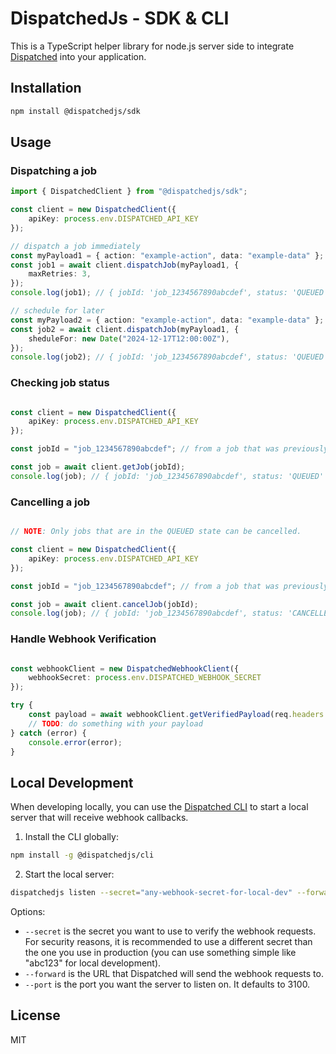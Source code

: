 # DispatchedJs - SDK & CLI

This is a TypeScript helper library for node.js server side to integrate [Dispatched](https://dispatched.dev) into your application.

## Installation

```bash
npm install @dispatchedjs/sdk
```

## Usage

### Dispatching a job

```typescript
import { DispatchedClient } from "@dispatchedjs/sdk";

const client = new DispatchedClient({
    apiKey: process.env.DISPATCHED_API_KEY
});

// dispatch a job immediately
const myPayload1 = { action: "example-action", data: "example-data" }; // must be serializable
const job1 = await client.dispatchJob(myPayload1, {
    maxRetries: 3,
});
console.log(job1); // { jobId: 'job_1234567890abcdef', status: 'QUEUED' }

// schedule for later
const myPayload2 = { action: "example-action", data: "example-data" }; // must be serializable
const job2 = await client.dispatchJob(myPayload1, {
    sheduleFor: new Date("2024-12-17T12:00:00Z"),
});
console.log(job2); // { jobId: 'job_1234567890abcdef', status: 'QUEUED' }

```

### Checking job status

```typescript

const client = new DispatchedClient({
    apiKey: process.env.DISPATCHED_API_KEY
});

const jobId = "job_1234567890abcdef"; // from a job that was previously dispatched

const job = await client.getJob(jobId);
console.log(job); // { jobId: 'job_1234567890abcdef', status: 'QUEUED' }

```

### Cancelling a job

```typescript

// NOTE: Only jobs that are in the QUEUED state can be cancelled.

const client = new DispatchedClient({
    apiKey: process.env.DISPATCHED_API_KEY
});

const jobId = "job_1234567890abcdef"; // from a job that was previously dispatched

const job = await client.cancelJob(jobId);
console.log(job); // { jobId: 'job_1234567890abcdef', status: 'CANCELLED' }

```

### Handle Webhook Verification

```typescript

const webhookClient = new DispatchedWebhookClient({
    webhookSecret: process.env.DISPATCHED_WEBHOOK_SECRET
});

try {
    const payload = await webhookClient.getVerifiedPayload(req.headers.get('Authorization'), req.body);
    // TODO: do something with your payload
} catch (error) {
    console.error(error);
}

```

## Local Development

When developing locally, you can use the  [Dispatched CLI](https://github.com/dispatched-dev/dispatchedjs-cli) to start a local server that will receive webhook callbacks.


1. Install the CLI globally:
```bash
npm install -g @dispatchedjs/cli
```

2. Start the local server:
```bash
dispatchedjs listen --secret="any-webhook-secret-for-local-dev" --forward="http://localhost:3000/path/to/webhook/endpoint" --port=3000 
```
Options:
- `--secret` is the secret you want to use to verify the webhook requests. For security reasons, it is recommended to use a different secret than the one you use in production (you can use something simple like "abc123" for local development).
- `--forward` is the URL that Dispatched will send the webhook requests to.
- `--port` is the port you want the server to listen on. It defaults to 3100.

## License

MIT
